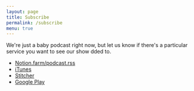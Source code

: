 ```yaml
---
layout: page
title: Subscribe
permalink: /subscribe
menu: true
---
```

	
We're just a baby podcast right now, but let us know if there's a particular service you want to see our show dded to.

* [Notion.farm/podcast.rss](http://notion.farm/podcast.rss)
* [iTunes](https://itunes.apple.com/us/podcast/notion-farm/id1239634034)
* [Stitcher](http://www.stitcher.com/s?fid=141685&refid=stpr)
* [Google Play](https://playmusic.app.goo.gl/?ibi=com.google.PlayMusic&isi=691797987&ius=googleplaymusic&link=https://play.google.com/music/m/Io42gyfcaijxkvwkpsabobdvxvi?t%3DNotion.farm%26pcampaignid%3DMKT-na-all-co-pr-mu-pod-16)